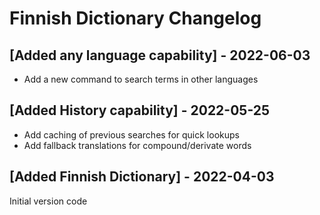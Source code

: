 # Finnish Dictionary Changelog


## [Added any language capability] - 2022-06-03

* Add a new command to search terms in other languages

## [Added History capability] - 2022-05-25

* Add caching of previous searches for quick lookups
* Add fallback translations for compound/derivate words

## [Added Finnish Dictionary] - 2022-04-03

Initial version code
